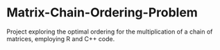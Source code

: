 # Matrix-Chain-Ordering-Problem
Project exploring the optimal ordering for the multiplication of a chain of matrices, employing R and C++ code.
